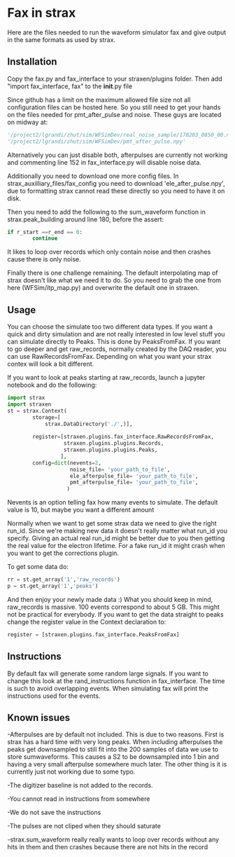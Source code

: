 # Fax in strax

Here are the files needed to run the waveform simulator fax and give output in the same formats as used by strax.

## Installation

Copy the fax.py and fax_interface to your straxen/plugins folder. Then add "import fax_interface, fax" to the __init__.py file

Since github has a limit on the maximum allowed file size not all configuration files can be hosted here. So you still need to get your hands on the files needed for pmt_after_pulse and noise. These guys are located on midway at:
```python
'/project2/lgrandi/zhut/sim/WFSimDev/real_noise_sample/170203_0850_00.npz'
'/project2/lgrandi/zhut/sim/WFSimDev/pmt_after_pulse.npy'
```

Alternatively you can just disable both, afterpulses are currently not working and commenting line 152 in fax_interface.py will disable noise data.

Additionally you need to download one more config files. In strax_auxilliary_files/fax_config you need to download  'ele_after_pulse.npy', due to formatting strax cannot read these directly so you need to have it on disk.

Then you need to add the following to the sum_waveform function in strax.peak_building around line 180, before the assert:
```python
if r_start ==r_end == 0:
        continue
```
It likes to loop over records which only contain noise and then crashes cause there is only noise.

Finally there is one challenge remaining. The default interpolating map of strax doesn't like what we need it to do. So you need to grab the one from here (WFSim/itp_map.py) and overwrite the default one in straxen.

## Usage
You can choose the simulate too two different data types. If you want a quick and dirty simulation and are not really interested in low level stuff you can simulate directly to Peaks. This is done by PeaksFromFax.
If you want to go deeper and get raw_records, normally created by the DAQ reader, you can use RawRecordsFromFax. Depending on what you want your strax contex will look a bit different.

If you want to look at peaks starting at raw_records, launch a jupyter notebook and do the following:
```python
import strax
import straxen
st = strax.Context(
        storage=[
            strax.DataDirectory('./',)],
    
        register=[straxen.plugins.fax_interface.RawRecordsFromFax,
                  straxen.plugins.plugins.Records,
                  straxen.plugins.plugins.Peaks,
                 ],
        config=dict(nevents=2,
                    noise_file= 'your_path_to_file',
                    ele_afterpulse_file= 'your_path_to_file',
                    pmt_afterpulse_file= 'your_path_to_file',
                   )
```
Nevents is an option telling fax how many events to simulate. The default value is 10, but maybe you want a different amount

Normally when we want to get some strax data we need to give the right run_id. Since we're making new data it doesn't really matter what run_id you specify. Giving an actual real run_id might be better due to you then getting the real value for the electron lifetime. For a fake run_id it might crash when you want to get the corrections plugin.

To get some data do:
```python
rr = st.get_array('1','raw_records')
p = st.get_array('1','peaks')
```

And then enjoy your newly made data :)
What you should keep in mind, raw_records is massive. 100 events correspond to about 5 GB. This might not be practical for everybody.
If you want to get the data straight to peaks change the register value in the Context declaration to:
```python
register = [straxen.plugins.fax_interface.PeaksFromFax]
```

## Instructions
By default fax will generate some random large signals. If you want to change this look at the rand_instructions function in fax_interface. The time is such to avoid overlapping events.
When simulating fax will print the instructions used for the events.


## Known issues
-Afterpulses are by default not included. This is due to two reasons. First is strax has a hard time with very long peaks. When including afterpulses the peaks get downsampled to still fit into the 200 samples of data we use to store sumwaveforms.
This causes a S2 to be downsampled into 1 bin and having a very small afterpulse somewhere much later. 
The other thing is it is currently just not working due to some typo.

-The digitizer baseline is not added to the records.

-You cannot read in instructions from somewhere

-We do not save the instructions

-The pulses are not cliped when they should saturate

-strax.sum_waveform really really wants to loop over records without any hits in them and then crashes because there are not hits in the record
